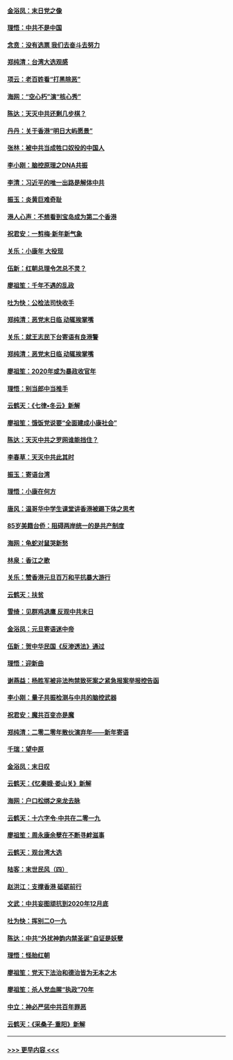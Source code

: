 #### [金浴凤：末日党之像](../pages/nsc993/n11787475.md?t=01130211) 
#### [理悟：中共不是中国](../pages/nsc993/n11787463.md?t=01130211) 
#### [念贲：没有选票  我们去奋斗去努力](../pages/nsc993/n11787398.md?t=01130211) 
#### [郑纯清：台湾大选观感](../pages/nsc993/n11786210.md?t=01130211) 
#### [项云：老百姓看“打黑除恶”](../pages/nsc993/n11785398.md?t=01130211) 
#### [海网：“空心朽”演“核心秀”](../pages/nsc993/n11783874.md?t=01130211) 
#### [陈达：天灭中共还剩几步棋？](../pages/nsc993/n11783719.md?t=01130211) 
#### [丹丹：关于香港“明日大屿愿景”](../pages/nsc993/n11783273.md?t=01130211) 
#### [张林：被中共当成牲口奴役的中国人](../pages/nsc993/n11782397.md?t=01130211) 
#### [李小刚：脑控原理之DNA共振](../pages/nsc993/n11780962.md?t=01130211) 
#### [李清：习近平的唯一出路是解体中共](../pages/nsc993/n11780866.md?t=01130211) 
#### [振玉：炎黄巨难奇耻](../pages/nsc993/n11779632.md?t=01130211) 
#### [港人心声：不想看到宝岛成为第二个香港](../pages/nsc993/n11778817.md?t=01130211) 
#### [祝君安：一剪梅‧新年新气象](../pages/nsc993/n11776340.md?t=01130211) 
#### [关乐：小康年 大役现](../pages/nsc993/n11774213.md?t=01130211) 
#### [伍新：红朝总理令怎总不灵？](../pages/nsc993/n11770813.md?t=01130211) 
#### [廖祖笙：千年不遇的乱政](../pages/nsc993/n11770373.md?t=01130211) 
#### [吐为快：公检法司快收手](../pages/nsc993/n11770359.md?t=01130211) 
#### [郑纯清：恶党末日临 动辄挨掌嘴](../pages/nsc993/n11769912.md?t=01130211) 
#### [关乐：就王志民下台寄语有良港警](../pages/nsc993/n11769903.md?t=01130211) 
#### [郑纯清：恶党末日临 动辄挨掌嘴](../pages/nsc993/n11769356.md?t=01130211) 
#### [廖祖笙：2020年或为暴政收官年](../pages/nsc993/n11768216.md?t=01130211) 
#### [理悟：别当郎中当推手](../pages/nsc993/n11768243.md?t=01130211) 
#### [云鹤天：《七律▪冬云》新解](../pages/nsc993/n11768204.md?t=01130211) 
#### [廖祖笙：饿饭党说要“全面建成小康社会”](../pages/nsc993/n11767482.md?t=01130211) 
#### [陈达：天灭中共之罗网谁能挡住？](../pages/nsc993/n11767465.md?t=01130211) 
#### [李春草：天灭中共此其时](../pages/nsc993/n11767452.md?t=01130211) 
#### [振玉：寄语台湾](../pages/nsc993/n11767432.md?t=01130211) 
#### [理悟：小康在何方](../pages/nsc993/n11767394.md?t=01130211) 
#### [唐风：温哥华中学生课堂讲香港被踢下体之思考](../pages/nsc993/n11766848.md?t=01130211) 
#### [85岁美籍台侨：阻碍两岸统一的是共产制度](../pages/nsc993/n11765043.md?t=01130211) 
#### [海网：龟蛇对鼠哭新愁](../pages/nsc993/n11764895.md?t=01130211) 
#### [林泉：香江之歌](../pages/nsc993/n11764415.md?t=01130211) 
#### [关乐：赞香港元旦百万和平抗暴大游行](../pages/nsc993/n11764382.md?t=01130211) 
#### [云鹤天：扶贫](../pages/nsc993/n11764245.md?t=01130211) 
#### [雪绮：见群鸡退鹰  反观中共末日](../pages/nsc993/n11762112.md?t=01130211) 
#### [金浴凤：元旦寄语迷中帝](../pages/nsc993/n11761788.md?t=01130211) 
#### [伍新：贺中华民国《反渗透法》通过](../pages/nsc993/n11761994.md?t=01130211) 
#### [理悟：迎新曲](../pages/nsc993/n11761152.md?t=01130211) 
#### [谢燕益：杨胜军被非法拘禁致死案之紧急报案举报控告函](../pages/nsc993/n11756134.md?t=01130211) 
#### [李小刚：量子共振检测与中共的脑控武器](../pages/nsc993/n11754518.md?t=01130211) 
#### [祝君安：魔共百变亦是魔](../pages/nsc993/n11754469.md?t=01130211) 
#### [郑纯清：二零二零年散伙演弃年——新年寄语](../pages/nsc993/n11754195.md?t=01130211) 
#### [千瑞：望中原](../pages/nsc993/n11754159.md?t=01130211) 
#### [金浴凤：末日叹](../pages/nsc993/n11752359.md?t=01130211) 
#### [云鹤天：《忆秦娥‧娄山关》新解](../pages/nsc993/n11752348.md?t=01130211) 
#### [海网：户口松绑之来龙去脉](../pages/nsc993/n11752328.md?t=01130211) 
#### [云鹤天：十六字令‧中共在二零一九](../pages/nsc993/n11752305.md?t=01130211) 
#### [廖祖笙：周永康余孽在不断寻衅滋事](../pages/nsc993/n11751013.md?t=01130211) 
#### [云鹤天：观台湾大选](../pages/nsc993/n11751007.md?t=01130211) 
#### [陆客：末世民风（四）](../pages/nsc993/n11749203.md?t=01130211) 
#### [赵洪江：支撑香港 砥砺前行](../pages/nsc993/n11748482.md?t=01130211) 
#### [文武：中共妄图顽抗到2020年12月底](../pages/nsc993/n11748446.md?t=01130211) 
#### [吐为快：挥别二O一九](../pages/nsc993/n11748411.md?t=01130211) 
#### [陈达：中共“外扰神韵内禁圣诞”自证是妖孽](../pages/nsc993/n11748226.md?t=01130211) 
#### [理悟：怪胎红朝](../pages/nsc993/n11748206.md?t=01130211) 
#### [廖祖笙：党天下法治和德治皆为无本之木](../pages/nsc993/n11748135.md?t=01130211) 
#### [廖祖笙：杀人党血腥“执政”70年](../pages/nsc993/n11745144.md?t=01130211) 
#### [中立：神必严惩中共百年罪恶](../pages/nsc993/n11744970.md?t=01130211) 
#### [云鹤天：《采桑子‧重阳》新解](../pages/nsc993/n11744948.md?t=01130211) 

----
#### [ >>> 更早内容 <<< ](../indexes/nsc993-earlier.md)
